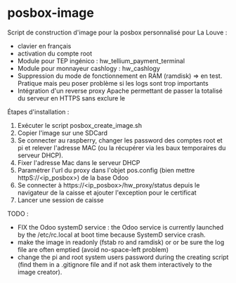 # posbox-image

Script de construction d'image pour la posbox personnalisé pour La Louve :
* clavier en français
* activation du compte root
* Module pour TEP ingénico : hw_tellium_payment_terminal
* Module pour monnayeur cashlogy : hw_cashlogy
* Suppression du mode de fonctionnement en RAM (ramdisk) => en test. Pratique mais peu poser problème si les logs sont trop importants
* Intégration d'un reverse proxy Apache permettant de passer la totalisé du serveur en HTTPS sans exclure le 

Étapes d'installation :

1. Exécuter le script posbox_create_image.sh
1. Copier l'image sur une SDCard 
1. Se connecter au raspberry, changer les password des comptes root et pi et relever l'adresse MAC (ou la récupérer via les baux temporaires du serveur DHCP).
1. Fixer l'adresse Mac dans le serveur DHCP
1. Paramétrer l'url du proxy dans l'objet pos.config (bien mettre httpS://<ip_posbox>) de la base Odoo
1. Se connecter à https://<ip_posbox>/hw_proxy/status depuis le navigateur de la caisse et ajouter l'exception pour le certificat
1. Lancer une session de caisse

TODO :
* FIX the Odoo systemD service : the Odoo service is currently launched by the /etc/rc.local at boot time because SystemD service crash.
* make the image in readonly (fstab ro and ramdisk) or or be sure the log file are often emptied (avoid no-space-left problem)
* change the pi and root system users password during the creating script (find them in a .gitignore file and if not ask them interactively to the image creator).
